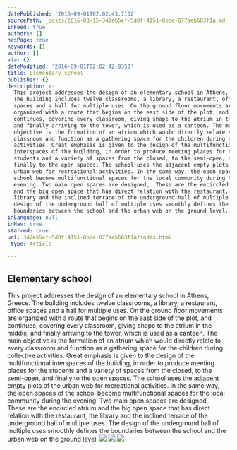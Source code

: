 ```yaml
---
datePublished: '2016-09-01T02:02:43.710Z'
sourcePath: _posts/2016-03-15-342eb5ef-5d8f-4151-8bce-077aeb683f1a.md
inFeed: true
authors: []
hasPage: true
keywords: []
author: []
via: {}
dateModified: '2016-09-01T02:02:42.935Z'
title: Elementary school
publisher: {}
description: >-
  This project addresses the design of an elementary school in Athens, Greece.
  The building includes twelve classrooms, a library, a restaurant, office
  spaces and a hall for multiple uses. On the ground floor movements are
  organized with a route that begins on the east side of the plot, and
  continues, covering every classroom, giving shape to the atrium in the middle,
  and finally arriving to the tower, which is used as a canteen. The main
  objective is the formation of an atrium which would directly relate to every
  classroom and function as a gathering space for the children during collective
  activities. Great emphasis is given to the design of the multifunctional
  interspaces of the building, in order to produce meeting places for the
  students and a variety of spaces from the closed, to the semi-open, and
  finally to the open spaces. The school uses the adjacent empty plots of the
  urban web for recreational activities. In the same way, the open spaces of the
  school become multifunctional spaces for the local community during the
  evening. Two main open spaces are designed,. These are the encircled atrium
  and the big open space that has direct relation with the restaurant, the
  library and the inclined terrace of the underground hall of multiple uses. The
  design of the underground hall of multiple uses smoothly defines the
  boundaries between the school and the urban web on the ground level.
inLanguage: null
inNav: true
starred: true
url: 342eb5ef-5d8f-4151-8bce-077aeb683f1a/index.html
_type: Article

---
```

## Elementary school

This project addresses the design of an elementary school in Athens, Greece. The building includes twelve classrooms, a library, a restaurant, office spaces and a hall for multiple uses. On the ground floor movements are organized with a route that begins on the east side of the plot, and continues, covering every classroom, giving shape to the atrium in the middle, and finally arriving to the tower, which is used as a canteen. The main objective is the formation of an atrium which would directly relate to every classroom and function as a gathering space for the children during collective activities. Great emphasis is given to the design of the multifunctional interspaces of the building, in order to produce meeting places for the students and a variety of spaces from the closed, to the semi-open, and finally to the open spaces. The school uses the adjacent empty plots of the urban web for recreational activities. In the same way, the open spaces of the school become multifunctional spaces for the local community during the evening. Two main open spaces are designed,. These are the encircled atrium and the big open space that has direct relation with the restaurant, the library and the inclined terrace of the underground hall of multiple uses. The design of the underground hall of multiple uses smoothly defines the boundaries between the school and the urban web on the ground level.
![](https://s3-us-west-2.amazonaws.com/the-grid-img/p/6cf1bf5b1f6f221c3447fdac42d70e5daa788c9c.jpg)
![](https://s3-us-west-2.amazonaws.com/the-grid-img/p/f928fe93f432cdfa87961db50c0ffa3013b1e0d6.jpg)
![](https://s3-us-west-2.amazonaws.com/the-grid-img/p/3e4df9a0d15015b018fcaa0ab3ba1b857accf5d0.jpg)